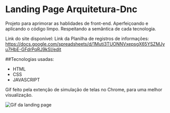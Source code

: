 # Landing Page Arquitetura-Dnc

Projeto para aprimorar as hablidades de front-end.
Aperfeiçoando e aplicando o código limpo. Respeitando a semântica de cada tecnologia.

Link do site disponível:
Link da Planilha de registros de informações: https://docs.google.com/spreadsheets/d/1Muti3TUONNVxepsgX65YSZMJyu7HbE-GFdrPqRJ9kSI/edit


##Tecnologias usadas:
 - HTML
 - CSS
 - JAVASCRIPT

Gif feito pela extenção de simulação de telas no Chrome, para uma melhor visualização.

<img src="./img/mobile.gif" alt="Gif da landing page">
